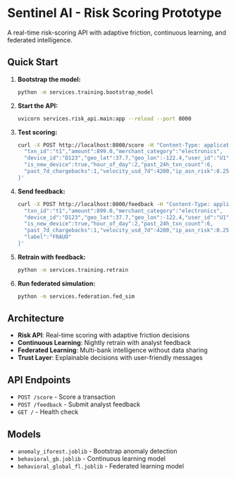 # Sentinel AI - Risk Scoring Prototype

A real-time risk-scoring API with adaptive friction, continuous learning, and federated intelligence.

## Quick Start

1. **Bootstrap the model:**
   ```bash
   python -m services.training.bootstrap_model
   ```

2. **Start the API:**
   ```bash
   uvicorn services.risk_api.main:app --reload --port 8000
   ```

3. **Test scoring:**
   ```bash
   curl -X POST http://localhost:8000/score -H "Content-Type: application/json" -d '{
     "txn_id":"t1","amount":899.0,"merchant_category":"electronics",
     "device_id":"D123","geo_lat":37.7,"geo_lon":-122.4,"user_id":"U1",
     "is_new_device":true,"hour_of_day":2,"past_24h_txn_count":6,
     "past_7d_chargebacks":1,"velocity_usd_7d":4200,"ip_asn_risk":0.25
   }'
   ```

4. **Send feedback:**
   ```bash
   curl -X POST http://localhost:8000/feedback -H "Content-Type: application/json" -d '{
     "txn_id":"t1","amount":899.0,"merchant_category":"electronics",
     "device_id":"D123","geo_lat":37.7,"geo_lon":-122.4,"user_id":"U1",
     "is_new_device":true,"hour_of_day":2,"past_24h_txn_count":6,
     "past_7d_chargebacks":1,"velocity_usd_7d":4200,"ip_asn_risk":0.25,
     "label":"FRAUD"
   }'
   ```

5. **Retrain with feedback:**
   ```bash
   python -m services.training.retrain
   ```

6. **Run federated simulation:**
   ```bash
   python -m services.federation.fed_sim
   ```

## Architecture

- **Risk API**: Real-time scoring with adaptive friction decisions
- **Continuous Learning**: Nightly retrain with analyst feedback
- **Federated Learning**: Multi-bank intelligence without data sharing
- **Trust Layer**: Explainable decisions with user-friendly messages

## API Endpoints

- `POST /score` - Score a transaction
- `POST /feedback` - Submit analyst feedback
- `GET /` - Health check

## Models

- `anomaly_iforest.joblib` - Bootstrap anomaly detection
- `behavioral_gb.joblib` - Continuous learning model
- `behavioral_global_fl.joblib` - Federated learning model
